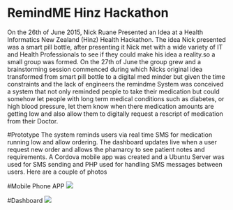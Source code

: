 # RemindME Hinz Hackathon

On the 26th of June 2015, Nick Ruane Presented an Idea at a Health Informatics New Zealand (Hinz)
Health Hackathon. The idea Nick presented was a smart pill bottle, after presenting it Nick met with a wide variety of IT and Health Professionals to see if they could make his idea a reality.so a small group was formed. On the 27th of June the group grew and a brainstorming session commenced during which Nicks original idea transformed from smart pill bottle to a digital med minder but given the time constraints and the lack of engineers the remindme System was conceived a system that not only reminded people to take their medication but could somehow let people with long term medical conditions such as diabetes, or high blood pressure, let them know when there medication amounts are getting low and also allow them to digitally request a rescript of medication from their Doctor.

#Prototype
The system reminds users via real time SMS for medication running low and allow ordering. The dashboard updates live when a user request new order and allows the phamarcy to see patient notes and requirements. A Cordova mobile app was created and a Ubuntu Server was used for SMS sending and PHP used for handling SMS messages between users. Here are a couple of photos 

#Mobile Phone APP
<img src="http://i.imgur.com/L0exocC.png" />

#Dashboard
<img src="http://i.imgur.com/ZCrtbme.png"/>
